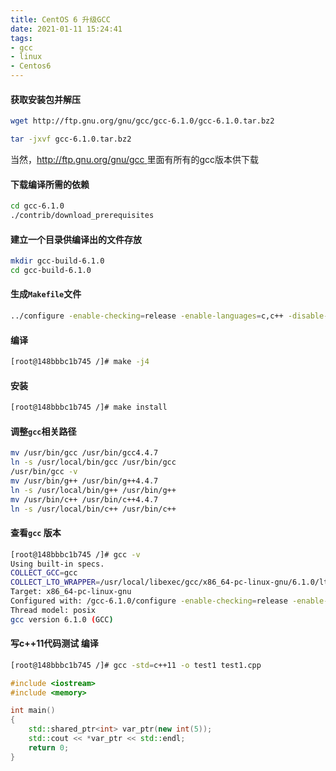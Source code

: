 ```yaml
---
title: CentOS 6 升级GCC 
date: 2021-01-11 15:24:41
tags:
- gcc
- linux
- Centos6
---
```


####    获取安装包并解压

~~~bash
wget http://ftp.gnu.org/gnu/gcc/gcc-6.1.0/gcc-6.1.0.tar.bz2

tar -jxvf gcc-6.1.0.tar.bz2
~~~

当然，[http://ftp.gnu.org/gnu/gcc ](http://ftp.gnu.org/gnu/gcc) 里面有所有的gcc版本供下载

#### 下载编译所需的依赖

~~~bash
cd gcc-6.1.0
./contrib/download_prerequisites
~~~

<!--more-->

#### 建立一个目录供编译出的文件存放

   ~~~bash
   mkdir gcc-build-6.1.0
   cd gcc-build-6.1.0
   ~~~

#### 生成`Makefile`文件

   ~~~bash
   ../configure -enable-checking=release -enable-languages=c,c++ -disable-multilib
   ~~~

#### 编译

~~~bash
[root@148bbbc1b745 /]# make -j4
~~~

#### 安装

~~~bash
[root@148bbbc1b745 /]# make install
~~~

#### 调整`gcc`相关路径

~~~bash
mv /usr/bin/gcc /usr/bin/gcc4.4.7
ln -s /usr/local/bin/gcc /usr/bin/gcc
/usr/bin/gcc -v
mv /usr/bin/g++ /usr/bin/g++4.4.7
ln -s /usr/local/bin/g++ /usr/bin/g++
mv /usr/bin/c++ /usr/bin/c++4.4.7
ln -s /usr/local/bin/c++ /usr/bin/c++
~~~

#### 查看`gcc` 版本

~~~bash
[root@148bbbc1b745 /]# gcc -v
Using built-in specs.
COLLECT_GCC=gcc
COLLECT_LTO_WRAPPER=/usr/local/libexec/gcc/x86_64-pc-linux-gnu/6.1.0/lto-wrapper
Target: x86_64-pc-linux-gnu
Configured with: /gcc-6.1.0/configure -enable-checking=release -enable-languages=c,c++ -disable-multilib
Thread model: posix
gcc version 6.1.0 (GCC)
~~~

#### 写c++11代码测试 编译

~~~bash
[root@148bbbc1b745 /]# gcc -std=c++11 -o test1 test1.cpp
~~~

~~~c++
#include <iostream>
#include <memory>

int main()
{
    std::shared_ptr<int> var_ptr(new int(5));
    std::cout << *var_ptr << std::endl;
    return 0;
}
~~~



